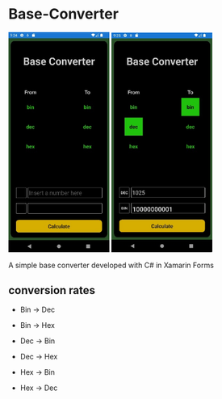 # Base-Converter
<img src="https://github.com/Andalm94/Base-Converter/blob/main/Resources/img1.jpg" width="200">   <img src="https://github.com/Andalm94/Base-Converter/blob/main/Resources/img2.jpg" width="200">

A simple base converter developed with C# in Xamarin Forms

## conversion rates
- Bin -> Dec
- Bin -> Hex

- Dec -> Bin
- Dec -> Hex

- Hex -> Bin
- Hex -> Dec
